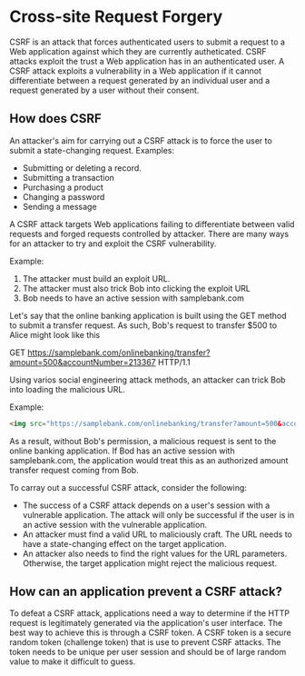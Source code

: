 # Cross-site Request Forgery

CSRF is an attack that forces authenticated users to submit a request to a Web application against which they are currently autheticated. CSRF attacks exploit the trust a Web application has in an authenticated user. A CSRF attack exploits a vulnerability in a Web application if it cannot differentiate between a request generated by an individual user and a request generated by a user without their consent.
## How does CSRF

An attacker's aim for carrying out a CSRF attack is to force the user to submit a state-changing request. Examples:

- Submitting or deleting a record.
- Submitting a transaction
- Purchasing a product
- Changing a password
- Sending a message

A CSRF attack targets Web applications failing to differentiate between valid requests and forged requests controlled by attacker. There are many ways for an attacker to try and exploit the CSRF vulnerability.

Example:

1. The attacker must build an exploit URL.
2. The attacker must also trick Bob into clicking the exploit URL
3. Bob needs to have an active session with samplebank.com

Let's say that the online banking application is built using the GET method to submit a transfer request. As such, Bob's request to transfer $500 to Alice might look like this

GET https://samplebank.com/onlinebanking/transfer?amount=500&accountNumber=213367 HTTP/1.1

Using varios social engineering attack methods, an attacker can trick Bob into loading the malicious URL.

Example:
```html
<img src="https://samplebank.com/onlinebanking/transfer?amount=500&accountNumber=213367"/>
```

As a result, without Bob's permission, a malicious request is sent to the online banking application. If Bod has an active session with samplebank.com, the application would treat this as an authorized amount transfer request coming from Bob.

To carray out a successful CSRF attack, consider the following:

- The success of a CSRF attack depends on a user's session with a vulnerable application. The attack will only be successful if the user is in an active session with the vulnerable application.
- An attacker must find a valid URL to maliciously craft. The URL needs to have a state-changing effect on the target application.
- An attacker also needs to find the right values for the URL parameters. Otherwise, the target application might reject the malicious request.

## How can an application prevent a CSRF attack?

To defeat a CSRF attack, applications need a way to determine if the HTTP request is legitimately generated via the application's user interface. The best way to achieve this is through a CSRF token. A CSRF token is a secure random token (challenge token) that is use to prevent CSRF attacks. The token needs to be unique per user session and should be of large random value to make it difficult to guess. 